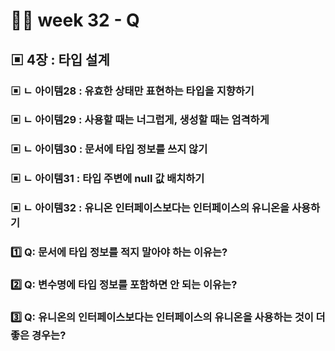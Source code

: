 # 👨‍🏫 week 32 - Q

## ▣ 4장 : 타입 설계

### ▣ ㄴ 아이템28 : 유효한 상태만 표현하는 타입을 지향하기

### ▣ ㄴ 아이템29 : 사용할 때는 너그럽게, 생성할 때는 엄격하게

### ▣ ㄴ 아이템30 : 문서에 타입 정보를 쓰지 않기

### ▣ ㄴ 아이템31 : 타입 주변에 null 값 배치하기

### ▣ ㄴ 아이템32 : 유니온 인터페이스보다는 인터페이스의 유니온을 사용하기

### 1️⃣ Q: **문서에 타입 정보를 적지 말아야 하는 이유는?**

### 2️⃣ Q: **변수명에 타입 정보를 포함하면 안 되는 이유는?**

### 3️⃣ Q: **유니온의 인터페이스보다는 인터페이스의 유니온을 사용하는 것이 더 좋은 경우는?**
